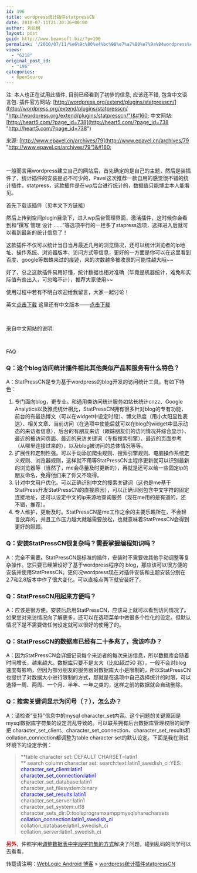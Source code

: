 ```yaml
---
id: 196
title: wordpress统计插件statpressCN
date: 2010-07-11T21:30:36+00:00
author: 刘长炯
layout: post
guid: http://www.beansoft.biz/?p=196
permalink: '/2010/07/11/%e6%9c%80%e4%bc%98%e7%a7%80%e7%9a%84wordpress%e7%bb%9f%e8%ae%a1%e6%8f%92%e4%bb%b6statpresscn/'
views:
  - "6218"
original_post_id:
  - "196"
categories:
  - OpenSource
---
```

注: 本人也正在试用此插件, 目前已经看到了初步的信息, 应该还不错, 包含中文语言包. 插件官方网站: [http://wordpress.org/extend/plugins/statpresscn/](http://wordpress.org/extend/plugins/statpresscn/ "http://wordpress.org/extend/plugins/statpresscn/")&#160; 中文网站: [http://heart5.com/?page_id=738](http://heart5.com/?page_id=738 "http://heart5.com/?page_id=738")

来源: [http://www.epavel.cn/archives/79](http://www.epavel.cn/archives/79 "http://www.epavel.cn/archives/79")&#160;

&#160;

一般而言用wordpress建立自己的网站后，首先确定的是自己的主题，然后是装插件了，统计插件的安装是必不可少的，Pavel这次推荐一款自用的感觉很不错的统计插件，statpress，这款插件是在wp后台进行统计的，数据值只能博主本人能看见。

首先下载该插件（见本文下方链接）

然后上传到空间plugin目录下，进入wp后台管理界面，激活插件，这时候你会看到和“撰写 管理 设计 ……”等选项平行的一栏多了stapress选项，选择进入后就可以看到最新的统计信息了！

这款插件不仅可以统计当日当月最近几月的浏览情况，还可以统计浏览者的Ip地址、操作系统、浏览器版本、访问方式等信息，更好的一方面是你可以在这里看到百度、google等蜘蛛来过的痕迹，来的次数越多被收录的可能性越大哦~~

好了，总之这款插件易用好懂，统计数据也相对准确（毕竟是机器统计，难免和实际值有些出入，可忽略不计），推荐大家使用~~

使用过程中若有不明白欢迎给我留言，大家一起讨论！

英文[点击下载](http://wordpress.org/extend/plugins/statpress/) 这里还有中文版本——[点击下载](http://wordpress.org/extend/plugins/statpresscn/)

&#160;

来自中文网站的说明:

&#160;

FAQ

### Q：这个blog访问统计插件相比其他类似产品和服务有什么特色？

A：StatPressCN是专为基于wordpress的blog开发的访问统计工具，有如下特色：

  1. 专门面向blog，更专业。和通用类访问统计服务如站长统计cnzz、Google Analytics以及雅虎统计相比，StatPressCN拥有很多针对blog的专有功能，前台的有最热博文（可以在widget中设定时段）、博文热度（用小太阳显性表达）、相关文章、当前访问（在选项中使能后就可以在blog的widget中显示动态的来访者信息），后台的有朋友来访（跟踪朋友们的访问情况并综合显示）、最近的被访问页面、最近的来访关键词（专指搜索引擎）、最近的页面参考（从哪里连接过来的），以及blog被访问的总体情况等等。
  2. 扩展性和定制性强。可以手动添加爬虫规则、搜索引擎规则、电脑操作系统定义规则、浏览器规则，这样就不用等StatPressCN主程序更新就可以识别最新的浏览器等（当然了，me会尽量及时更新的），再就是还可以给一些固定ip的朋友命名，免得他们来了你又不晓得。
  3. 针对中文用户优化。可以正确识别中文的搜索关键词（这也是me基于StatPress开发StatPressCN的直接原因），可以正确识别包含中文字符的固定连接地址，还可以设定中文的ip来源地查询服务（现在me用的是有道的，还不错，推荐）。
  4. 专人维护，更新及时。StatPressCN是me工作之余的主要乐趣所在，不会轻言放弃的，并且工作压力越大就越需要放松，也就意味着StatPressCN会得到更好的照顾。

### Q：安装StatPressCN很复杂吗？需要掌握编程知识吗？

A：完全不需要。StatPressCN是标准的插件，安装时不需要做其他手动调整等复杂操作。您只要已经架设好了基于wordpress程序的 blog，那应该可以很方便的安装并使用StatPressCN。更何况wordpress现在对插件安装和主题安装分别在2.7和2.8版本中作了很大变化，可以直接点两下就安装好了。

### Q：StatPressCN用起来方便吗？

A：应该是很方便。安装后启用StatPressCN，应该马上就可以看到访问情况了。如果您对来访情况向了解更多，还可以在选项菜单中做很多个性化的设定。但默认情况下是不需要做任何设定就可以很好的使用了的。

### Q：StatPressCN的数据库已经有二十多兆了，我该咋办？

A：因为StatPressCN会详细记录每个来访者的每次来访信息，所以数据库会随着时间增长，越来越大。数据库只要不是太大（比如超过50 兆），一般不会对blog速度有影响，但因为部分朋友的服务器对数据库大小是限制的，所以StatPressCN也提供了对数据大小进行限制的方式，那就是在选项中自己选择统计的时限，可以选择一周、两周、一个月、半年、一年之类的，这样之前的数据就会自动删除。

### Q：搜索关键词显示为问号（？），怎么办？

A：请检查“支持”信息中的mysql character\_set内容。这个问题的关键原因是mysql数据库字符集的设定混乱导致的。可以联系拥有后台数据库管理权限的同学把 character\_set\_client、character\_set\_connection、character\_set\_results和 collation\_connection都调整为table character set的默认设定。下面是我在测试环境下的设定示例：

> **table character set: DEFAULT CHARSET=latin1   
>** search column character set: search:text:latin1\_swedish\_ci:YES::   
> <span style="color:rgb(0,0,255);">character_set_client:latin1</span>   
> <span style="color:rgb(0,0,255);">character_set_connection:latin1</span>   
> character\_set\_database:latin1   
> character\_set\_filesystem:binary   
> <span style="color:rgb(0,0,255);">character_set_results:latin1</span>   
> character\_set\_server:latin1   
> character\_set\_system:utf8   
> character\_sets\_dir:D:toolsprogramxamppmysqlsharecharsets   
> <span style="color:rgb(0,0,255);">collation_connection:latin1_swedish_ci</span>   
> collation\_database:latin1\_swedish_ci   
> collation\_server:latin1\_swedish_ci

<span style="color:rgb(255,0,0);"><strong>另外</strong></span>，仲照宇用<a href="http://www.zjoyo.com/?p=1899" target="_blank">调整数据表中字段字符集的方式</a>解决了问题，碰到乱码的同学可以去看看。

转载请注明：[WebLogic Android 博客](http://www.beansoft.biz) &raquo; [wordpress统计插件statpressCN](http://www.beansoft.biz/2010/07/11/%e6%9c%80%e4%bc%98%e7%a7%80%e7%9a%84wordpress%e7%bb%9f%e8%ae%a1%e6%8f%92%e4%bb%b6statpresscn/)